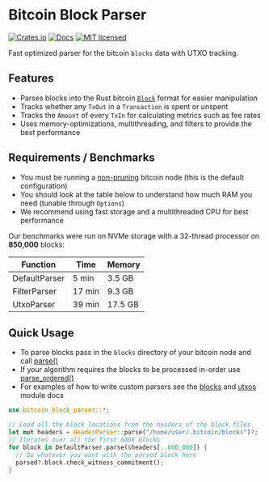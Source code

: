 # Bitcoin Block Parser

[![Crates.io][crates-badge]][crates-url]
[![Docs][docs-badge]][docs-url]
[![MIT licensed][mit-badge]][mit-url]

[crates-badge]: https://img.shields.io/crates/v/bitcoin-block-parser.svg
[crates-url]: https://crates.io/crates/bitcoin-block-parser
[mit-badge]: https://img.shields.io/badge/license-MIT-blue.svg
[mit-url]: https://github.com/sumopool/bitcoin-block-parser/blob/master/LICENSE
[docs-badge]: https://img.shields.io/docsrs/bitcoin-block-parser
[docs-url]: https://docs.rs/bitcoin-block-parser

Fast optimized parser for the bitcoin `blocks` data with UTXO tracking.

## Features
- Parses blocks into the Rust bitcoin [`Block`](bitcoin::Block) format for easier manipulation
- Tracks whether any `TxOut` in a `Transaction` is spent or unspent
- Tracks the `Amount` of every `TxIn` for calculating metrics such as fee rates
- Uses memory-optimizations, multithreading, and filters to
  provide the best performance

## Requirements / Benchmarks
- You must be running a [non-pruning](https://bitcoin.org/en/full-node#reduce-storage) bitcoin node (this is the default configuration)
- You should look at the table below to understand how much RAM you need (tunable through `Options`)
- We recommend using fast storage and a multithreaded CPU for best performance

Our benchmarks were run on NVMe storage with a 32-thread processor on **850,000** blocks:

| Function       | Time   | Memory  |
|----------------|--------|---------|
| DefaultParser  | 5 min  | 3.5 GB  | 
| FilterParser   | 17 min | 9.3 GB  |
| UtxoParser     | 39 min | 17.5 GB |

## Quick Usage
- To parse blocks pass in the `blocks` directory of your bitcoin node and call [parse()](DefaultParser::parse)
- If your algorithm requires the blocks to be processed in-order use [parse_ordered()](DefaultParser::parse_ordered)
- For examples of how to write custom parsers see the [blocks](crate::blocks) and [utxos](crate::utxos) module docs

```rust
use bitcoin_block_parser::*;

// Load all the block locations from the headers of the block files
let mut headers = HeaderParser::parse("/home/user/.bitcoin/blocks")?;
// Iterates over all the first 600k blocks
for block in DefaultParser.parse(&headers[..600_000]) {
  // Do whatever you want with the parsed block here
  parsed?.block.check_witness_commitment();
}
```
